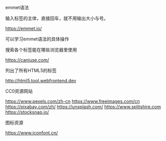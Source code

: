 emmet语法

输入标签的主体，直接回车，就不用输出大小与号。 

https://emmet.io/

可以学习emmet语法的具体操作



搜索各个标签能在哪些浏览器里使用

https://caniuse.com/



列出了所有HTML5的标签

http://html5.tool.webfrontend.dev



CC0资源网站

https://www.pexels.com/zh-cn
https://www.freeimages.com/cn
https://pixabay.com/zh/
https://unsplash.com/
https://www.splitshire.com
https://stocksnap.io/

图标资源

https://www.iconfont.cn/